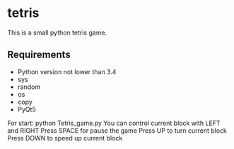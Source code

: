 # tetris

 
This is a small python tetris game.


## Requirements
* Python version not lower than 3.4
* sys
* random
* os
* copy
* PyQt5


For start: python Tetris_game.py
You can control current block with LEFT and RIGHT
Press SPACE for pause the game
Press UP to turn current block
Press DOWN to speed up current block
